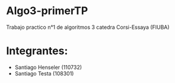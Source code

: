 # Algo3-primerTP
Trabajo practico n°1 de algoritmos 3 catedra Corsi-Essaya (FIUBA)



# Integrantes:
- Santiago Henseler (110732)
- Santiago Testa (108301)
